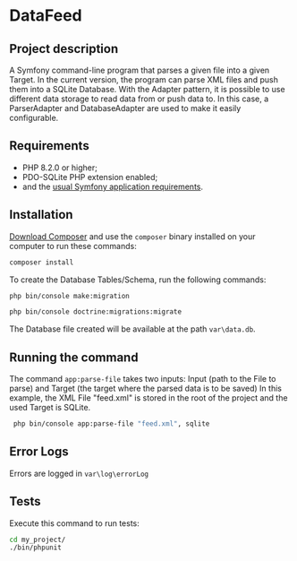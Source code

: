 # DataFeed

Project description
------------
 A Symfony command-line program that parses a given file into a given Target. 
 In the current version, the program can parse XML files and push them into a SQLite Database.
 With the Adapter pattern, it is possible to use different data storage to
read data from or push data to. In this case, a ParserAdapter and DatabaseAdapter are used to make it easily configurable.

Requirements
------------

  * PHP 8.2.0 or higher;
  * PDO-SQLite PHP extension enabled;
  * and the [usual Symfony application requirements][1].

Installation
------------

[Download Composer][2] and use the `composer` binary installed
on your computer to run these commands:

```bash
composer install
```
To create the Database Tables/Schema, run the following commands:

```bash
php bin/console make:migration
```

```bash
php bin/console doctrine:migrations:migrate
```

The Database file created will be available at the path `var\data.db`.

Running the command
------------
The command `app:parse-file` takes two inputs: Input (path to the File to parse) and Target (the target where the parsed data is to be saved)
In this example, the XML File "feed.xml" is stored in the root of the project and the used Target is SQLite. 

```bash
 php bin/console app:parse-file "feed.xml", sqlite
```
Error Logs
-----

Errors are logged in `var\log\errorLog`

Tests
-----

Execute this command to run tests:

```bash
cd my_project/
./bin/phpunit
```

[1]: https://symfony.com/doc/current/setup.html#technical-requirements
[2]: https://getcomposer.org/
